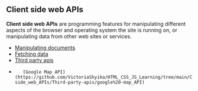 Client side web APIs
---  
**Client side web APIs** are programming features for manipulating different aspects of the browser and operating system the site is 
running on, or manipulating data from other web sites or services.

* [Manipulating documents](https://github.com/VictoriaShyika/HTML_CSS_JS_Learning/tree/main/Client-side_web_APIs/Manipulating-documents)
* [Fetching data](https://github.com/VictoriaShyika/HTML_CSS_JS_Learning/tree/main/Client-side_web_APIs/Fetching-data)
* [Third party apis](https://github.com/VictoriaShyika/HTML_CSS_JS_Learning/tree/main/Client-side_web_APIs/Third-party-apis)
+        [Google Map API](https://github.com/VictoriaShyika/HTML_CSS_JS_Learning/tree/main/Client-side_web_APIs/Third-party-apis/google%20-map_API)

